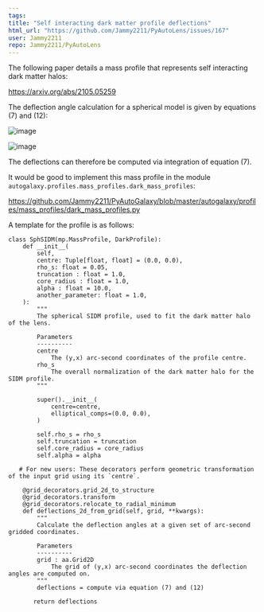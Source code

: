 ```yaml
---
tags: 
title: "Self interacting dark matter profile deflections"
html_url: "https://github.com/Jammy2211/PyAutoLens/issues/167"
user: Jammy2211
repo: Jammy2211/PyAutoLens
---
```


The following paper details a mass profile that represents self interacting dark matter halos:

https://arxiv.org/abs/2105.05259

The deflection angle calculation for a spherical model is given by equations (7) and (12):

![image](https://user-images.githubusercontent.com/23455639/120891007-2058fd00-c5fe-11eb-829a-11b562e36720.png)

![image](https://user-images.githubusercontent.com/23455639/120891016-336bcd00-c5fe-11eb-9564-ca1db2f9e6eb.png)

The deflections can therefore be computed via integration of equation (7).

It would be good to implement this mass profile in the module `autogalaxy.profiles.mass_profiles.dark_mass_profiles`:

https://github.com/Jammy2211/PyAutoGalaxy/blob/master/autogalaxy/profiles/mass_profiles/dark_mass_profiles.py

A template for the profile is as follows:

```
class SphSIDM(mp.MassProfile, DarkProfile):
    def __init__(
        self,
        centre: Tuple[float, float] = (0.0, 0.0),
        rho_s: float = 0.05,
        truncation : float = 1.0,
        core_radius : float = 1.0,
        alpha : float = 10.0,
        another_parameter: float = 1.0,
    ):
        """
        The spherical SIDM profile, used to fit the dark matter halo of the lens.

        Parameters
        ----------
        centre
            The (y,x) arc-second coordinates of the profile centre.
        rho_s
            The overall normalization of the dark matter halo for the SIDM profile.
        """

        super().__init__(
            centre=centre,
            elliptical_comps=(0.0, 0.0),
        )

        self.rho_s = rho_s
        self.truncation = truncation
        self.core_radius = core_radius
        self.alpha = alpha

   # For new users: These decorators perform geometric transformation of the input grid using its `centre`.

    @grid_decorators.grid_2d_to_structure 
    @grid_decorators.transform
    @grid_decorators.relocate_to_radial_minimum
    def deflections_2d_from_grid(self, grid, **kwargs):
        """
        Calculate the deflection angles at a given set of arc-second gridded coordinates.

        Parameters
        ----------
        grid : aa.Grid2D
            The grid of (y,x) arc-second coordinates the deflection angles are computed on.
        """
        deflections = compute via equation (7) and (12)

       return deflections
```

